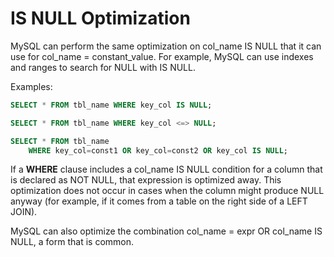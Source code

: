 # IS NULL Optimization

MySQL can perform the same optimization on col_name IS NULL that it can use for col_name = constant_value. For example, MySQL can use indexes and ranges to search for NULL with IS NULL.

Examples:

```sql
SELECT * FROM tbl_name WHERE key_col IS NULL;

SELECT * FROM tbl_name WHERE key_col <=> NULL;

SELECT * FROM tbl_name
    WHERE key_col=const1 OR key_col=const2 OR key_col IS NULL;
```

If a **WHERE** clause includes a col_name IS NULL condition for a column that is declared as NOT NULL, that expression is optimized away. This optimization does not occur in cases when the column might produce NULL anyway (for example, if it comes from a table on the right side of a LEFT JOIN).

MySQL can also optimize the combination col_name = expr OR col_name IS NULL, a form that is common.
